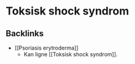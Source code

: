 # Toksisk shock syndrom

## Backlinks
* [[Psoriasis erytroderma]]
	* Kan ligne [[Toksisk shock syndrom]].

<!-- {BearID:5CAD0A9B-98FB-45C7-B216-9D2249B35438-959-0000072BB238F06A} -->
